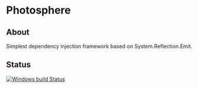 # Photosphere
## About
Simplest dependency injection framework based on System.Reflection.Emit.

## Status
[![Windows build Status](https://ci.appveyor.com/api/projects/status/github/sunloving/photosphere?retina=true&svg=true)](https://ci.appveyor.com/project/sunloving/photosphere)

